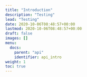 ```yaml
---
title: "Introduction"
description: "Testing"
lead: "Testing"
date: 2020-10-06T08:48:57+00:00
lastmod: 2020-10-06T08:48:57+00:00
draft: false
images: []
menu:
  docs:
    parent: "api"
    identifier: api_intro
weight: 1
toc: true
---
```


